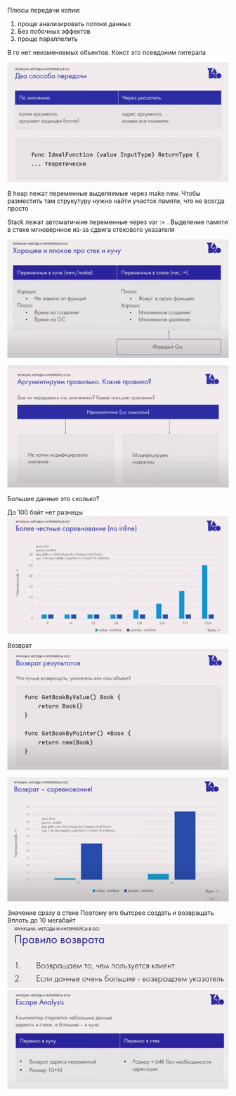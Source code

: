 Плюсы передачи копии: 
1. проще анализировать потоки данных
2. Без побочных эффектов
3. проще параллелить

В го нет неизменяемых объектов. Конст это псевдоним литерала

![img.png](img.png)

В heap лежат переменные выделяемые через make new. Чтобы разместить там струкутуру нужно найти участок памяти, что не всегда просто

Stack лежат автоматичкие переменные через var := . Выделение памяти в стеке мгновернное из-за сдвига стекового указателя

![img_1.png](img_1.png)

![img_2.png](img_2.png)

Большие данные это сколько?

До 100 байт нет разницы
![img_3.png](img_3.png)

Возврат
![img_4.png](img_4.png)

![img_5.png](img_5.png)

Значение сразу в стеке
Поэтому его бытсрее создать и возвращать 
Вплоть до 10 мегабайт
![img_6.png](img_6.png)
![img_7.png](img_7.png)
 
